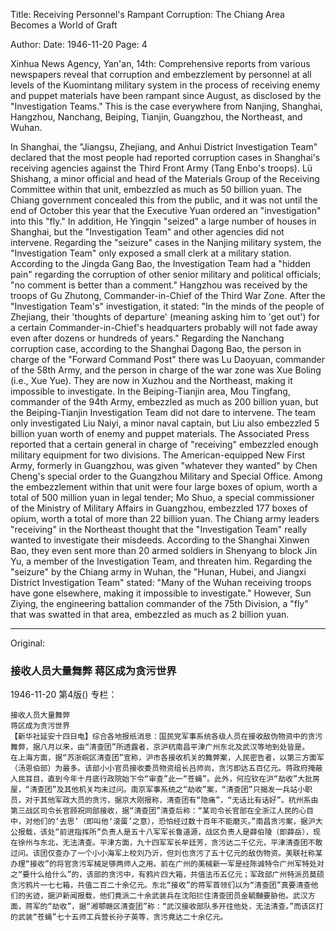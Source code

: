 Title: Receiving Personnel's Rampant Corruption: The Chiang Area Becomes a World of Graft

Author:
Date: 1946-11-20
Page: 4

Xinhua News Agency, Yan'an, 14th: Comprehensive reports from various newspapers reveal that corruption and embezzlement by personnel at all levels of the Kuomintang military system in the process of receiving enemy and puppet materials have been rampant since August, as disclosed by the "Investigation Teams." This is the case everywhere from Nanjing, Shanghai, Hangzhou, Nanchang, Beiping, Tianjin, Guangzhou, the Northeast, and Wuhan.

In Shanghai, the "Jiangsu, Zhejiang, and Anhui District Investigation Team" declared that the most people had reported corruption cases in Shanghai's receiving agencies against the Third Front Army (Tang Enbo's troops). Lü Shishang, a minor official and head of the Materials Group of the Receiving Committee within that unit, embezzled as much as 50 billion yuan. The Chiang government concealed this from the public, and it was not until the end of October this year that the Executive Yuan ordered an "investigation" into this "fly." In addition, He Yingqin "seized" a large number of houses in Shanghai, but the "Investigation Team" and other agencies did not intervene. Regarding the "seizure" cases in the Nanjing military system, the "Investigation Team" only exposed a small clerk at a military station. According to the Jingda Gang Bao, the Investigation Team had a "hidden pain" regarding the corruption of other senior military and political officials; "no comment is better than a comment." Hangzhou was received by the troops of Gu Zhutong, Commander-in-Chief of the Third War Zone. After the "Investigation Team's" investigation, it stated: "In the minds of the people of Zhejiang, their 'thoughts of departure' (meaning asking him to 'get out') for a certain Commander-in-Chief's headquarters probably will not fade away even after dozens or hundreds of years." Regarding the Nanchang corruption case, according to the Shanghai Dagong Bao, the person in charge of the "Forward Command Post" there was Lu Daoyuan, commander of the 58th Army, and the person in charge of the war zone was Xue Boling (i.e., Xue Yue). They are now in Xuzhou and the Northeast, making it impossible to investigate. In the Beiping-Tianjin area, Mou Tingfang, commander of the 94th Army, embezzled as much as 200 billion yuan, but the Beiping-Tianjin Investigation Team did not dare to intervene. The team only investigated Liu Naiyi, a minor naval captain, but Liu also embezzled 5 billion yuan worth of enemy and puppet materials. The Associated Press reported that a certain general in charge of "receiving" embezzled enough military equipment for two divisions. The American-equipped New First Army, formerly in Guangzhou, was given "whatever they wanted" by Chen Cheng's special order to the Guangzhou Military and Special Office. Among the embezzlement within that unit were four large boxes of opium, worth a total of 500 million yuan in legal tender; Mo Shuo, a special commissioner of the Ministry of Military Affairs in Guangzhou, embezzled 177 boxes of opium, worth a total of more than 22 billion yuan. The Chiang army leaders "receiving" in the Northeast thought that the "Investigation Team" really wanted to investigate their misdeeds. According to the Shanghai Xinwen Bao, they even sent more than 20 armed soldiers in Shenyang to block Jin Yu, a member of the Investigation Team, and threaten him. Regarding the "seizure" by the Chiang army in Wuhan, the "Hunan, Hubei, and Jiangxi District Investigation Team" stated: "Many of the Wuhan receiving troops have gone elsewhere, making it impossible to investigate." However, Sun Ziying, the engineering battalion commander of the 75th Division, a "fly" that was swatted in that area, embezzled as much as 2 billion yuan.



<hr /> 

Original: 


### 接收人员大量舞弊  蒋区成为贪污世界

1946-11-20
第4版()
专栏：

    接收人员大量舞弊
    蒋区成为贪污世界
    【新华社延安十四日电】综合各地报纸消息：国民党军事系统各级人员在接收敌伪物资中的贪污舞弊，据八月以来，由“清查团”所透露者，京沪杭南昌平津广州东北及武汉等地到处皆是。
    在上海方面，据“苏浙皖区清查团”宣称，沪市各接收机关的舞弊案，人民密告者，以第三方面军（汤恩伯部）为最多。该部小小官员接收委员物资组长吕师尚，贪污即达五百亿元。蒋政府掩蔽人民耳目，直到今年十月底行政院始下令“审查”此一“苍蝇”。此外，何应钦在沪“劫收”大批房屋，“清查团”及其他机关均未过问。南京军事系统之“劫收”案，“清查团”只揭发一兵站小职员，对于其他军政大员的贪污，据京大刚报称，清查团有“隐痛”，“无话比有话好”。杭州系由第三战区司令长官顾祝同部接收，据“清查团”清查后称：“某司令长官部在全浙江人民的心目中，对他们的‘去思’（即叫他‘滚蛋’之意），恐怕经过数十百年不能磨灭。”南昌贪污案，据沪大公报载，该处“前进指挥所”负责人是五十八军军长鲁道源，战区负责人是薛伯陵（即薛岳），现在徐州与东北，无法清查。平津方面，九十四军军长牟廷芳，贪污达二千亿元，平津清查团不敢过问。该团仅查办了一个小小海军上校刘乃沂，但刘也贪污了五十亿元的敌伪物资。美联社称某办理“接收”的将官贪污军械足够两师人之用。前在广州的美械新一军是经陈诚特令广州军特处对之“要什么给什么”的，该部的贪污中，有鸦片四大箱，共值法币五亿元；军政部广州特派员莫硕贪污鸦片一七七箱，共值二百二十余亿元。东北“接收”的蒋军首领们以为“清查团”真要清查他们的劣迹，据沪新闻报载，他们竟派二十余武装兵在沈阳拦住清查团员金毓黼要胁他。武汉方面，蒋军的“劫收”，据“湘鄂赣区清查团”称：“武汉接收部队多开往他处，无法清查。”而该区打的武装“苍蝇”七十五师工兵营长孙子英等，贪污竟达二十余亿元。

